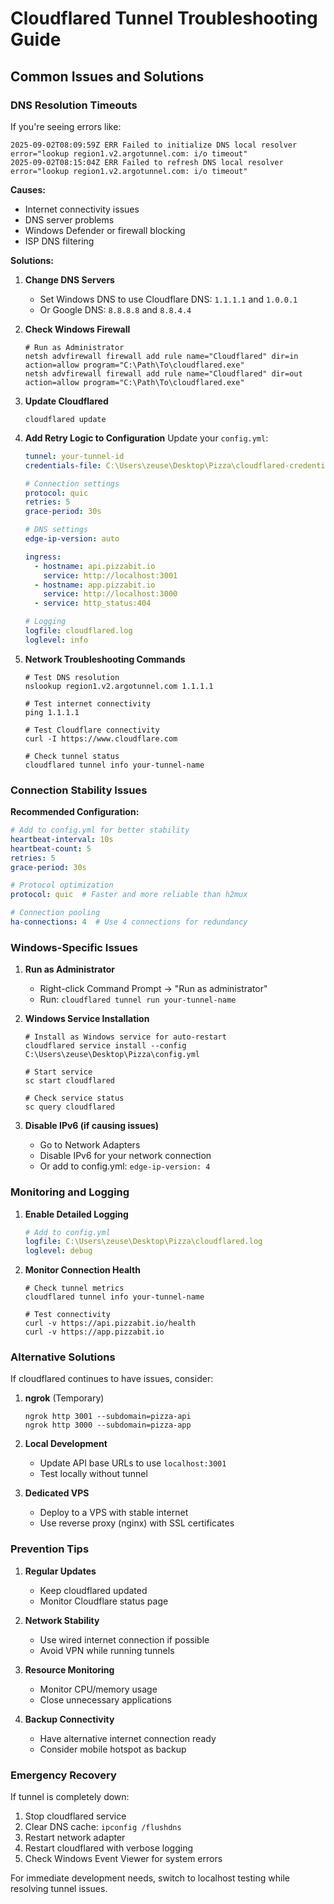 # Cloudflared Tunnel Troubleshooting Guide

## Common Issues and Solutions

### DNS Resolution Timeouts
If you're seeing errors like:
```
2025-09-02T08:09:59Z ERR Failed to initialize DNS local resolver error="lookup region1.v2.argotunnel.com: i/o timeout"
2025-09-02T08:15:04Z ERR Failed to refresh DNS local resolver error="lookup region1.v2.argotunnel.com: i/o timeout"
```

**Causes:**
- Internet connectivity issues
- DNS server problems
- Windows Defender or firewall blocking
- ISP DNS filtering

**Solutions:**

1. **Change DNS Servers**
   - Set Windows DNS to use Cloudflare DNS: `1.1.1.1` and `1.0.0.1`
   - Or Google DNS: `8.8.8.8` and `8.8.4.4`

2. **Check Windows Firewall**
   ```batch
   # Run as Administrator
   netsh advfirewall firewall add rule name="Cloudflared" dir=in action=allow program="C:\Path\To\cloudflared.exe"
   netsh advfirewall firewall add rule name="Cloudflared" dir=out action=allow program="C:\Path\To\cloudflared.exe"
   ```

3. **Update Cloudflared**
   ```batch
   cloudflared update
   ```

4. **Add Retry Logic to Configuration**
   Update your `config.yml`:
   ```yaml
   tunnel: your-tunnel-id
   credentials-file: C:\Users\zeuse\Desktop\Pizza\cloudflared-credentials.json
   
   # Connection settings
   protocol: quic
   retries: 5
   grace-period: 30s
   
   # DNS settings
   edge-ip-version: auto
   
   ingress:
     - hostname: api.pizzabit.io
       service: http://localhost:3001
     - hostname: app.pizzabit.io
       service: http://localhost:3000
     - service: http_status:404
   
   # Logging
   logfile: cloudflared.log
   loglevel: info
   ```

5. **Network Troubleshooting Commands**
   ```batch
   # Test DNS resolution
   nslookup region1.v2.argotunnel.com 1.1.1.1
   
   # Test internet connectivity
   ping 1.1.1.1
   
   # Test Cloudflare connectivity
   curl -I https://www.cloudflare.com
   
   # Check tunnel status
   cloudflared tunnel info your-tunnel-name
   ```

### Connection Stability Issues

**Recommended Configuration:**
```yaml
# Add to config.yml for better stability
heartbeat-interval: 10s
heartbeat-count: 5
retries: 5
grace-period: 30s

# Protocol optimization
protocol: quic  # Faster and more reliable than h2mux

# Connection pooling
ha-connections: 4  # Use 4 connections for redundancy
```

### Windows-Specific Issues

1. **Run as Administrator**
   - Right-click Command Prompt → "Run as administrator"
   - Run: `cloudflared tunnel run your-tunnel-name`

2. **Windows Service Installation**
   ```batch
   # Install as Windows service for auto-restart
   cloudflared service install --config C:\Users\zeuse\Desktop\Pizza\config.yml
   
   # Start service
   sc start cloudflared
   
   # Check service status
   sc query cloudflared
   ```

3. **Disable IPv6 (if causing issues)**
   - Go to Network Adapters
   - Disable IPv6 for your network connection
   - Or add to config.yml: `edge-ip-version: 4`

### Monitoring and Logging

1. **Enable Detailed Logging**
   ```yaml
   # Add to config.yml
   logfile: C:\Users\zeuse\Desktop\Pizza\cloudflared.log
   loglevel: debug
   ```

2. **Monitor Connection Health**
   ```batch
   # Check tunnel metrics
   cloudflared tunnel info your-tunnel-name
   
   # Test connectivity
   curl -v https://api.pizzabit.io/health
   curl -v https://app.pizzabit.io
   ```

### Alternative Solutions

If cloudflared continues to have issues, consider:

1. **ngrok** (Temporary)
   ```batch
   ngrok http 3001 --subdomain=pizza-api
   ngrok http 3000 --subdomain=pizza-app
   ```

2. **Local Development**
   - Update API base URLs to use `localhost:3001`
   - Test locally without tunnel

3. **Dedicated VPS**
   - Deploy to a VPS with stable internet
   - Use reverse proxy (nginx) with SSL certificates

### Prevention Tips

1. **Regular Updates**
   - Keep cloudflared updated
   - Monitor Cloudflare status page

2. **Network Stability**
   - Use wired internet connection if possible
   - Avoid VPN while running tunnels

3. **Resource Monitoring**
   - Monitor CPU/memory usage
   - Close unnecessary applications

4. **Backup Connectivity**
   - Have alternative internet connection ready
   - Consider mobile hotspot as backup

### Emergency Recovery

If tunnel is completely down:
1. Stop cloudflared service
2. Clear DNS cache: `ipconfig /flushdns`
3. Restart network adapter
4. Restart cloudflared with verbose logging
5. Check Windows Event Viewer for system errors

For immediate development needs, switch to localhost testing while resolving tunnel issues.